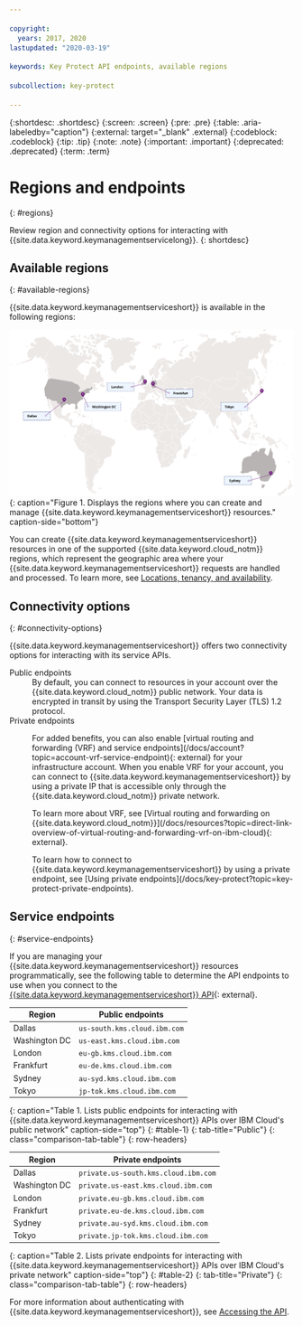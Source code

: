 ```yaml
---

copyright:
  years: 2017, 2020
lastupdated: "2020-03-19"

keywords: Key Protect API endpoints, available regions

subcollection: key-protect

---
```


{:shortdesc: .shortdesc}
{:screen: .screen}
{:pre: .pre}
{:table: .aria-labeledby="caption"}
{:external: target="_blank" .external}
{:codeblock: .codeblock}
{:tip: .tip}
{:note: .note}
{:important: .important}
{:deprecated: .deprecated}
{:term: .term}

# Regions and endpoints
{: #regions}

Review region and connectivity options for interacting with
{{site.data.keyword.keymanagementservicelong}}.
{: shortdesc}

## Available regions
{: #available-regions}

{{site.data.keyword.keymanagementserviceshort}} is available in the following
regions:

![The image shows the regions where the {{site.data.keyword.keymanagementserviceshort}} service is available.](images/world-map_min.svg)
{: caption="Figure 1. Displays the regions where you can create and manage {{site.data.keyword.keymanagementserviceshort}} resources." caption-side="bottom"}

You can create {{site.data.keyword.keymanagementserviceshort}} resources in one
of the supported {{site.data.keyword.cloud_notm}} regions, which represent the
geographic area where your {{site.data.keyword.keymanagementserviceshort}}
requests are handled and processed. To learn more, see
[Locations, tenancy, and availability](/docs/key-protect?topic=key-protect-ha-dr#availability).

## Connectivity options
{: #connectivity-options}

{{site.data.keyword.keymanagementserviceshort}} offers two connectivity options
for interacting with its service APIs.

<dl>
  <dt>
    Public endpoints
  </dt>
  <dd>
    By default, you can connect to resources in your account over the
    {{site.data.keyword.cloud_notm}} public network. Your data is encrypted in
    transit by using the Transport Security Layer (TLS) 1.2 protocol.
  </dd>

  <dt>
    Private endpoints
  </dt>
  <dd>
    <p>
      For added benefits, you can also enable
      [virtual routing and forwarding (VRF) and service endpoints](/docs/account?topic=account-vrf-service-endpoint){: external}
      for your infrastructure account. When you enable VRF for your account, you
      can connect to {{site.data.keyword.keymanagementserviceshort}} by using a
      private IP that is accessible only through the
      {{site.data.keyword.cloud_notm}} private network.
    </p>
    <p>
      To learn more about VRF, see
      [Virtual routing and forwarding on {{site.data.keyword.cloud_notm}}](/docs/resources?topic=direct-link-overview-of-virtual-routing-and-forwarding-vrf-on-ibm-cloud){: external}.
    </p>
    <p>
      To learn how to connect to {{site.data.keyword.keymanagementserviceshort}}
      by using a private endpoint, see
      [Using private endpoints](/docs/key-protect?topic=key-protect-private-endpoints).
    </p>
  </dd>
</dl>

## Service endpoints
{: #service-endpoints}

If you are managing your {{site.data.keyword.keymanagementserviceshort}}
resources programmatically, see the following table to determine the API
endpoints to use when you connect to the
[{{site.data.keyword.keymanagementserviceshort}} API](/apidocs/key-protect){: external}.

| Region        | Public endpoints             |
| ------------- | ---------------------------- |
| Dallas        | `us-south.kms.cloud.ibm.com` |
| Washington DC | `us-east.kms.cloud.ibm.com`  |
| London        | `eu-gb.kms.cloud.ibm.com`    |
| Frankfurt     | `eu-de.kms.cloud.ibm.com`    |
| Sydney        | `au-syd.kms.cloud.ibm.com`   |
| Tokyo         | `jp-tok.kms.cloud.ibm.com`   |
{: caption="Table 1. Lists public endpoints for interacting with {{site.data.keyword.keymanagementserviceshort}} APIs over IBM Cloud's public network" caption-side="top"}
{: #table-1}
{: tab-title="Public"}
{: class="comparison-tab-table"}
{: row-headers}

| Region        | Private endpoints                    |
| ------------- | ------------------------------------ |
| Dallas        | `private.us-south.kms.cloud.ibm.com` |
| Washington DC | `private.us-east.kms.cloud.ibm.com`  |
| London        | `private.eu-gb.kms.cloud.ibm.com`    |
| Frankfurt     | `private.eu-de.kms.cloud.ibm.com`    |
| Sydney        | `private.au-syd.kms.cloud.ibm.com`   |
| Tokyo         | `private.jp-tok.kms.cloud.ibm.com`   |
{: caption="Table 2. Lists private endpoints for interacting with {{site.data.keyword.keymanagementserviceshort}} APIs over IBM Cloud's private network" caption-side="top"}
{: #table-2}
{: tab-title="Private"}
{: class="comparison-tab-table"}
{: row-headers}

For more information about authenticating with
{{site.data.keyword.keymanagementserviceshort}}, see
[Accessing the API](/docs/key-protect?topic=key-protect-set-up-api).
